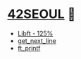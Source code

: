 # [42SEOUL](https://www.notion.so/42-SEOUL-baf091c2060347879831797b2af70e63) 🐯

* [Libft - 125%](https://www.notion.so/libft-125-0882ae47a6014ab590e4c9881b27ddaa)
* [get_next_line](https://www.notion.so/get_next_line-1baa306f1103452ea7785f6a9fd947f1)
* [ft_printf](https://www.notion.so/ft_printf-a6b71158f1c0400184c511c47591e816)
